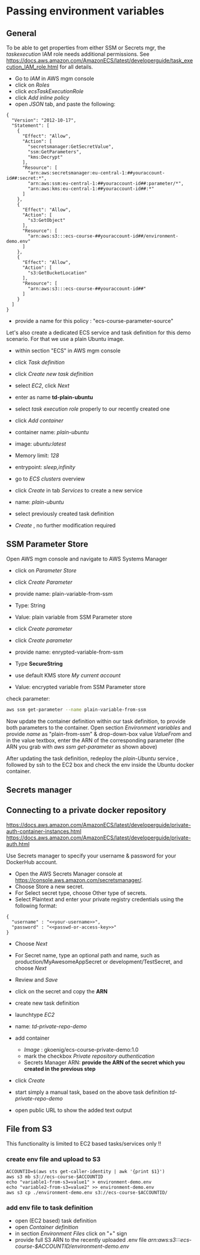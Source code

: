 # Passing environment variables

## General
To be able to get properties from either SSM or Secrets mgr, the _taskexecution_ IAM role needs additional permissions. See https://docs.aws.amazon.com/AmazonECS/latest/developerguide/task_execution_IAM_role.html for all details.  

* Go to _IAM_ in AWS mgm console
* click on _Roles_
* click _ecsTaskExecutionRole_
* click _Add inline policy_
* open _JSON_ tab, and paste the following:  

```
{
  "Version": "2012-10-17",
  "Statement": [
    {
      "Effect": "Allow",
      "Action": [
        "secretsmanager:GetSecretValue",
        "ssm:GetParameters",
        "kms:Decrypt"
      ],
      "Resource": [
        "arn:aws:secretsmanager:eu-central-1:##youraccount-id##:secret:*",
        "arn:aws:ssm:eu-central-1:##youraccount-id##:parameter/*",
        "arn:aws:kms:eu-central-1:##youraccount-id##:*"
      ]
    },
    {
      "Effect": "Allow",
      "Action": [
        "s3:GetObject"
      ],
      "Resource": [
        "arn:aws:s3:::ecs-course-##youraccount-id##/environment-demo.env"
      ]
    },
    {
      "Effect": "Allow",
      "Action": [
        "s3:GetBucketLocation"
      ],
      "Resource": [
        "arn:aws:s3:::ecs-course-##youraccount-id##"
      ]
    }
  ]
}
```

* provide a name for this policy : "ecs-course-parameter-source"


Let's also create a dedicated ECS service and task definition for this demo scenario. For that we use a plain Ubuntu image.
* within section "ECS" in AWS mgm console
* click _Task definition_
* click _Create new task definition_
* select _EC2_, click _Next_
* enter as name **td-plain-ubuntu**
* select _task execution role_ properly to our recently created one
* click _Add container_
* container name: _plain-ubuntu_
* image: _ubuntu:latest_
* Memory limit: _128_
* entrypoint: _sleep,infinity_

* go to _ECS clusters_ overview
* click _Create_ in tab _Services_ to create a new service
* name: _plain-ubuntu_
* select previously created task definition
* _Create_ , no further modification required

## SSM Parameter Store

Open AWS mgm console and navigate to AWS Systems Manager
* click on _Parameter Store_
* click _Create Parameter_
* provide name: plain-variable-from-ssm
* Type: String
* Value: plain variable from SSM Parameter store
* click _Create parameter_

* click _Create parameter_
* provide name: enrypted-variable-from-ssm
* Type **SecureString**
* use default KMS store _My current account_
* Value: encrypted variable from SSM Parameter store

check parameter:

```bash
aws ssm get-parameter --name plain-variable-from-ssm
```

Now update the container definition within our task definition, to provide both parameters to the container.
Open section _Environment variables_ and provide _name_ as "plain-from-ssm" & drop-down-box value _ValueFrom_ and in the value textbox, enter the ARN of the corresponding parameter (the ARN you grab with _aws ssm get-parameter_ as shown above)

After updating the task definition, redeploy the _plain-Ubuntu_ service , followed by ssh to the EC2 box and check the env inside the Ubuntu docker container.

## Secrets manager

## Connecting to a private docker repository

https://docs.aws.amazon.com/AmazonECS/latest/developerguide/private-auth-container-instances.html  
https://docs.aws.amazon.com/AmazonECS/latest/developerguide/private-auth.html

Use Secrets manager to specify your username & password for your DockerHub account.

* Open the AWS Secrets Manager console at https://console.aws.amazon.com/secretsmanager/.
* Choose Store a new secret.
* For Select secret type, choose Other type of secrets.
* Select Plaintext and enter your private registry credentials using the following format:

```
{
  "username" : "<<your-username>>", 
  "password" : "<<passwd-or-access-key>>"
}

```


* Choose _Next_
* For Secret name, type an optional path and name, such as production/MyAwesomeAppSecret or development/TestSecret, and choose _Next_
* Review and _Save_
* click on the secret and copy the **ARN**

* create new task definition
* launchtype _EC2_
* name: _td-private-repo-demo_
* add container
  * _Image_ : gkoenig/ecs-course-private-demo:1.0
  * mark the checkbox _Private repository authentication_
  * Secrets Manager ARN: **provide the ARN of the secret which you created in the previous step**
* click _Create_

* start simply a manual task, based on the above task definition _td-private-repo-demo_
* open public URL to show the added text output

## File from S3
This functionality is limited to EC2 based tasks/services only !!

### create env file and upload to S3


```
ACCOUNTID=$(aws sts get-caller-identity | awk '{print $1}')
aws s3 mb s3://ecs-course-$ACCOUNTID
echo "variable1-from-s3=value1" > environment-demo.env
echo "variable2-from-s3=value2" >> environment-demo.env
aws s3 cp ./environment-demo.env s3://ecs-course-$ACCOUNTID/
```

### add env file to task definition

* open (EC2 based) task definition
* open _Container definition_
* in section _Environment Files_ click on "+" sign
* provide full S3 ARN to the recently uploaded .env file
  _arn:aws:s3:::ecs-course-$ACCOUNTID/environment-demo.env_

